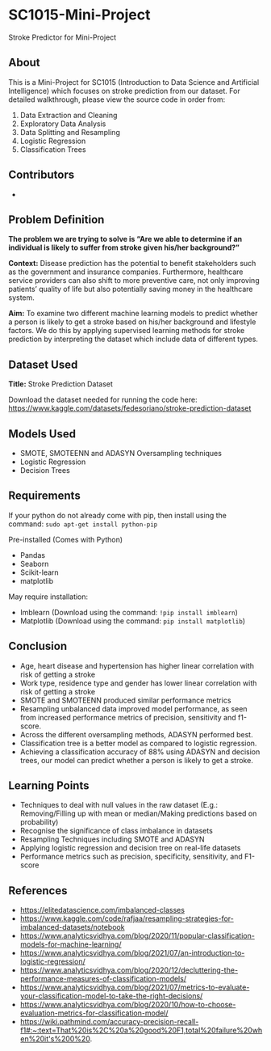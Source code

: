 # SC1015-Mini-Project
Stroke Predictor for Mini-Project 

## About
This is a Mini-Project for SC1015 (Introduction to Data Science and Artificial Intelligence) which focuses on stroke prediction from our dataset. For detailed walkthrough, please view the source code in order from:
1. Data Extraction and Cleaning
2. Exploratory Data Analysis
3. Data Splitting and Resampling
4. Logistic Regression
5. Classification Trees

## Contributors
-

## Problem Definition
**The problem we are trying to solve is “Are we able to determine if an individual is likely to suffer from stroke given his/her background?”**

**Context:** 
Disease prediction has the potential to benefit stakeholders such as the government and insurance companies. Furthermore, healthcare service providers can also shift to more preventive care, not only improving patients’ quality of life but also potentially saving money in the healthcare system.

**Aim:** 
To examine two different machine learning models to predict whether a person is likely to get a stroke based on his/her background and lifestyle factors. We do this by applying supervised learning methods for stroke prediction by interpreting the dataset which include data of different types.

## Dataset Used
**Title:** Stroke Prediction Dataset

Download the dataset needed for running the code here: https://www.kaggle.com/datasets/fedesoriano/stroke-prediction-dataset

## Models Used
- SMOTE, SMOTEENN and ADASYN Oversampling techniques
- Logistic Regression
- Decision Trees

## Requirements
If your python do not already come with pip, then install using the command: `sudo apt-get install python-pip`

Pre-installed (Comes with Python)
- Pandas
- Seaborn
- Scikit-learn
- matplotlib

May require installation:
- Imblearn (Download using the command: `!pip install imblearn`)
- Matplotlib (Download using the command: `pip install matplotlib`)

## Conclusion
- Age, heart disease and hypertension has higher linear correlation with risk of getting a stroke
- Work type, residence type and gender has lower linear correlation with risk of getting a stroke
- SMOTE and SMOTEENN produced similar performance metrics
- Resampling unbalanced data improved model performance, as seen from increased performance metrics of precision, sensitivity and f1-score.
- Across the different oversampling methods, ADASYN performed best.
- Classification tree is a better model as compared to logistic regression.
- Achieving a classification accuracy of 88% using ADASYN and decision trees, our model can predict whether a person is likely to get a stroke.

## Learning Points
- Techniques to deal with null values in the raw dataset (E.g.: Removing/Filling up with mean or median/Making predictions based on probability)
- Recognise the significance of class imbalance in datasets
- Resampling Techniques including SMOTE and ADASYN
- Applying logistic regression and decision tree on real-life datasets
- Performance metrics such as precision, specificity, sensitivity, and F1-score

## References
- https://elitedatascience.com/imbalanced-classes 
- https://www.kaggle.com/code/rafjaa/resampling-strategies-for-imbalanced-datasets/notebook
- https://www.analyticsvidhya.com/blog/2020/11/popular-classification-models-for-machine-learning/
- https://www.analyticsvidhya.com/blog/2021/07/an-introduction-to-logistic-regression/
- https://www.analyticsvidhya.com/blog/2020/12/decluttering-the-performance-measures-of-classification-models/
- https://www.analyticsvidhya.com/blog/2021/07/metrics-to-evaluate-your-classification-model-to-take-the-right-decisions/
- https://www.analyticsvidhya.com/blog/2020/10/how-to-choose-evaluation-metrics-for-classification-model/
- https://wiki.pathmind.com/accuracy-precision-recall-f1#:~:text=That%20is%2C%20a%20good%20F1,total%20failure%20when%20it's%200%20. 
